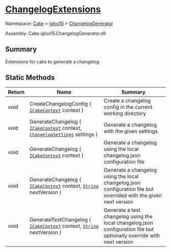 # [ChangelogExtensions](./ChangelogExtensions.md)

Namespace: [Cake]() > [igloo15]() > [ChangelogGenerator](./README.md)

Assembly: Cake.igloo15.ChangelogGenerator.dll

## Summary
Extensions for cake to generate a changelog

## Static Methods

| Return | Name | Summary | 
| --- | --- | --- | 
| void | CreateChangelogConfig ( [`ICakeContext`](./ChangelogExtensions.md) context ) | Create a changelog config in the current working directory | 
| void | GenerateChangelog ( [`ICakeContext`](./ChangelogExtensions.md) context, [`ChangelogSettings`](./ChangelogExtensions.md) settings ) | Generate a changelog with the given settings | 
| void | GenerateChangelog ( [`ICakeContext`](./ChangelogExtensions.md) context ) | Generate a changelog using the local changelog.json configuration file | 
| void | GenerateChangelog ( [`ICakeContext`](./ChangelogExtensions.md) context, [`String`](https://docs.microsoft.com/en-us/dotnet/api/System.String) nextVersion ) | Generate a changelog using the local changelog.json configuration file but overrided with the given next version | 
| void | GenerateTestChangelog ( [`ICakeContext`](./ChangelogExtensions.md) context, [`String`](https://docs.microsoft.com/en-us/dotnet/api/System.String) nextVersion ) | Generate a test changelog using the local changelog.json configuration file but optionally override with next version | 


